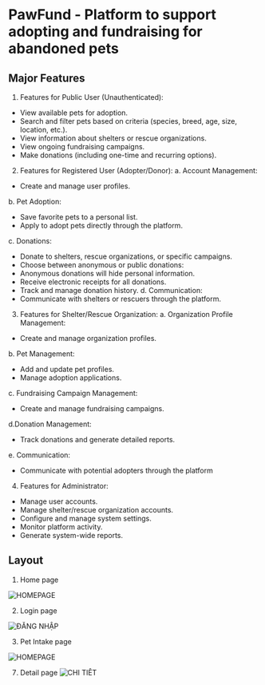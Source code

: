 # PawFund - Platform to support adopting and fundraising for abandoned pets


## Major Features
1. Features for Public User (Unauthenticated):
- View available pets for adoption.
- Search and filter pets based on criteria (species, breed, age, size, location, etc.).
- View information about shelters or rescue organizations.
- View ongoing fundraising campaigns.
- Make donations (including one-time and recurring options).

2. Features for Registered User (Adopter/Donor):
a. Account Management:
- Create and manage user profiles.
 
b. Pet Adoption:
- Save favorite pets to a personal list.
- Apply to adopt pets directly through the platform.

c. Donations:
- Donate to shelters, rescue organizations, or specific campaigns.
- Choose between anonymous or public donations:
- Anonymous donations will hide personal information.
- Receive electronic receipts for all donations.
- Track and manage donation history.
d. Communication:
- Communicate with shelters or rescuers through the platform.

3. Features for Shelter/Rescue Organization:
a. Organization Profile Management:
- Create and manage organization profiles.

b. Pet Management:
- Add and update pet profiles.
- Manage adoption applications.

c. Fundraising Campaign Management:
- Create and manage fundraising campaigns.

d.Donation Management:
- Track donations and generate detailed reports.

e. Communication:
- Communicate with potential adopters through the platform

4. Features for Administrator:
- Manage user accounts.
- Manage shelter/rescue organization accounts.
- Configure and manage system settings.
- Monitor platform activity.
- Generate system-wide reports.

## Layout

1. Home page
   
![HOMEPAGE](https://github.com/user-attachments/assets/1f3de187-04fe-474e-a6a1-cab20613efdf)

2. Login page
   
![ĐĂNG NHẬP](https://github.com/user-attachments/assets/4fa18327-e337-4264-ab1a-e9387d1aa25b)

3. Pet Intake page
   
![HOMEPAGE](https://github.com/user-attachments/assets/3d1671fb-0d23-4245-b146-6e81d9e016f3)

7. Detail page
![CHI TIẾT](https://github.com/user-attachments/assets/06d16805-9dba-40fe-a825-e9d171b3fad9)


